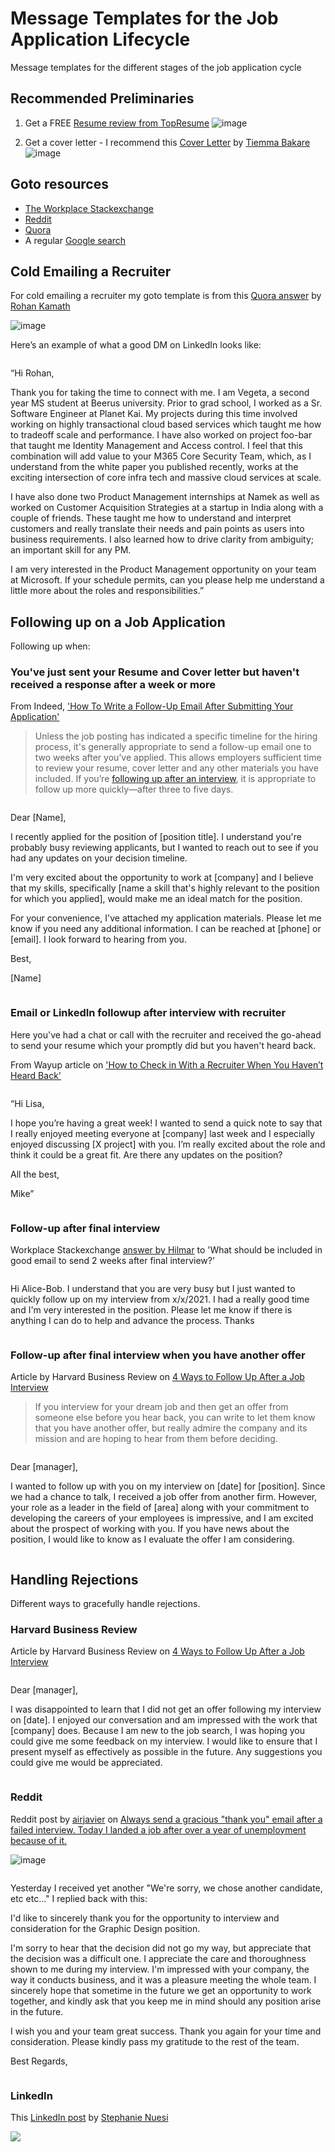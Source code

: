 # Message Templates for the Job Application Lifecycle

Message templates for the different stages of the job application cycle

## Recommended Preliminaries

1. Get a FREE [Resume review from TopResume](https://www.topresume.com/resume-review)
   ![image](https://user-images.githubusercontent.com/22425217/147961871-7c6c9563-8c54-43d6-8e89-0834e5d4bb55.png)

2. Get a cover letter - I recommend this [Cover Letter](https://twitter.com/TiemmaBakare/status/1476225236068716555?s=20) by [Tiemma Bakare](https://twitter.com/TiemmaBakare)
   ![image](https://user-images.githubusercontent.com/22425217/147961447-90764b50-dd00-4ac9-9f7c-acd792049742.png)

## Goto resources

- [The Workplace Stackexchange](https://workplace.stackexchange.com/)
- [Reddit](https://www.reddit.com/)
- [Quora](https://www.quora.com/)
- A regular [Google search](https://www.google.com/)

## Cold Emailing a Recruiter

For cold emailing a recruiter my goto template is from this [Quora answer](https://qr.ae/pGlSeK) by [Rohan Kamath](https://www.linkedin.com/in/rohankamath/)

![image](https://user-images.githubusercontent.com/22425217/144693418-1b48d12c-0f93-493f-b8ff-6a8fefd14eea.png)

Here’s an example of what a good DM on LinkedIn looks like:

> ```text

“Hi Rohan,

Thank you for taking the time to connect with me. I am Vegeta, a second year MS student at Beerus university. Prior to grad school, I worked as a Sr. Software Engineer at Planet Kai. My projects during this time involved working on highly transactional cloud based services which taught me how to tradeoff scale and performance. I have also worked on project foo-bar that taught me Identity Management and Access control. I feel that this combination will add value to your M365 Core Security Team, which, as I understand from the white paper you published recently, works at the exciting intersection of core infra tech and massive cloud services at scale.

I have also done two Product Management internships at Namek as well as worked on Customer Acquisition Strategies at a startup in India along with a couple of friends. These taught me how to understand and interpret customers and really translate their needs and pain points as users into business requirements. I also learned how to drive clarity from ambiguity; an important skill for any PM.

I am very interested in the Product Management opportunity on your team at Microsoft. If your schedule permits, can you please help me understand a little more about the roles and responsibilities.”
>


## Following up on a Job Application

Following up when:

### You've just sent your Resume and Cover letter but haven't received a response after a week or more

From Indeed, ['How To Write a Follow-Up Email After Submitting Your Application'](https://www.indeed.com/career-advice/finding-a-job/follow-up-email-after-application)

> Unless the job posting has indicated a specific timeline for the hiring process, it's generally appropriate to send a follow-up email one to two weeks after you’ve applied. This allows employers sufficient time to review your resume, cover letter and any other materials you have included. If you’re [following up after an interview](https://www.indeed.com/career-advice/interviewing/follow-up-email-examples-after-interview), it is appropriate to follow up more quickly—after three to five days.


> ```text
Dear [Name],

I recently applied for the position of [position title]. I understand you're probably busy reviewing applicants, but I wanted to reach out to see if you had any updates on your decision timeline.

I'm very excited about the opportunity to work at [company] and I believe that my skills, specifically [name a skill that's highly relevant to the position for which you applied], would make me an ideal match for the position.

For your convenience, I've attached my application materials. Please let me know if you need any additional information. I can be reached at [phone] or [email]. I look forward to hearing from you.

Best,

[Name]
>```


### Email or LinkedIn followup after interview with recruiter

Here you've had a chat or call with the recruiter and received the go-ahead to send your resume which your promptly did but you haven't heard back.

From Wayup article on ['How to Check in With a Recruiter When You Haven’t Heard Back'](https://www.wayup.com/guide/community/check-recruiter-havent-heard-back/)

>```
“Hi Lisa,

I hope you’re having a great week! I wanted to send a quick note to say that I really enjoyed meeting everyone at [company] last week and I especially enjoyed discussing [X project] with you. I’m really excited about the role and think it could be a great fit. Are there any updates on the position?

All the best,

Mike”
>```

### Follow-up after final interview

Workplace Stackexchange [answer by Hilmar](https://workplace.stackexchange.com/a/178828/108205) to 'What should be included in good email to send 2 weeks after final interview?'

>```
Hi Alice-Bob. I understand that you are very busy but I just wanted to quickly follow up on my interview from x/x/2021. I had a really good time and I'm very interested in the position. Please let me know if there is anything I can do to help and advance the process. Thanks
>```

### Follow-up after final interview when you have another offer

Article by Harvard Business Review on [4 Ways to Follow Up After a Job Interview](https://hbr.org/2020/11/4-ways-to-follow-up-after-a-job-interview)

> If you interview for your dream job and then get an offer from someone else before you hear back, you can write to let them know that you have another offer, but really admire the company and its mission and are hoping to hear from them before deciding.

>```
Dear [manager],

I wanted to follow up with you on my interview on [date] for [position]. Since we had a chance to talk, I received a job offer from another firm. However, your role as a leader in the field of [area] along with your commitment to developing the careers of your employees is impressive, and I am excited about the prospect of working with you. If you have news about the position, I would like to know as I evaluate the offer I am considering.
>```

## Handling Rejections

Different ways to gracefully handle rejections.

### Harvard Business Review

Article by Harvard Business Review on [4 Ways to Follow Up After a Job Interview](https://hbr.org/2020/11/4-ways-to-follow-up-after-a-job-interview)

>```
Dear [manager],

I was disappointed to learn that I did not get an offer following my interview on [date]. I enjoyed our conversation and am impressed with the work that [company] does. Because I am new to the job search, I was hoping you could give me some feedback on my interview. I would like to ensure that I present myself as effectively as possible in the future. Any suggestions you could give me would be appreciated.
>```

### Reddit

Reddit post by [airjavier](https://www.reddit.com/user/airjavier/) on [Always send a gracious "thank you" email after a failed interview. Today I landed a job after over a year of unemployment because of it.](https://www.reddit.com/r/jobs/comments/x31qq/always_send_a_gracious_thank_you_email_after_a/)

![image](https://user-images.githubusercontent.com/22425217/147960060-3f3d947a-f7a3-49e0-af3f-2441ba06ac37.png)

>```
Yesterday I received yet another "We're sorry, we chose another candidate, etc etc..." I replied back with this:

I'd like to sincerely thank you for the opportunity to interview and consideration for the Graphic Design position.

I'm sorry to hear that the decision did not go my way, but appreciate that the decision was a difficult one. I appreciate the care and thoroughness shown to me during my interview. I'm impressed with your company, the way it conducts business, and it was a pleasure meeting the whole team. I sincerely hope that sometime in the future we get an opportunity to work together, and kindly ask that you keep me in mind should any position arise in the future.

I wish you and your team great success. Thank you again for your time and consideration. Please kindly pass my gratitude to the rest of the team.

Best Regards,
>```

### LinkedIn

This [LinkedIn post](https://www.linkedin.com/posts/stephanienuesi_stephsynergy-rejections-microsoft-activity-6864261589021810688-NFQK) by [Stephanie Nuesi](https://www.linkedin.com/in/stephanienuesi/)

![](https://media-exp1.licdn.com/dms/image/C4D22AQGQCE0ihdlKDw/feedshare-shrink_2048_1536/0/1636567493263?e=1643846400&v=beta&t=piBP7e4JEebrfgrN47PVW-qqIWiLVRHrdteHckuaEsI)
